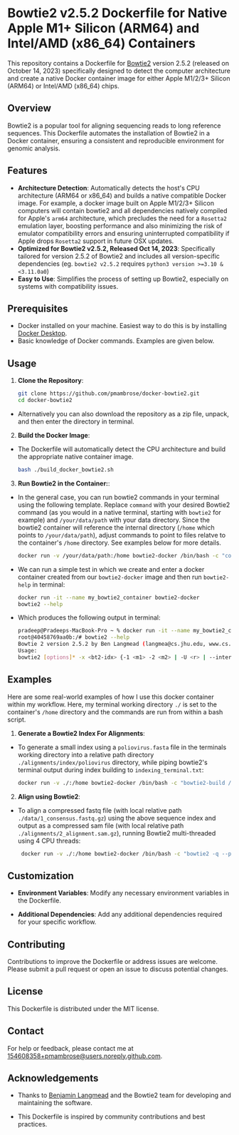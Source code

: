 # Bowtie2 v2.5.2 Dockerfile for Native Apple M1+ Silicon (ARM64) and Intel/AMD (x86_64) Containers

This repository contains a Dockerfile for [Bowtie2](https://bowtie-bio.sourceforge.io/bowtie2/index.shtml) version 2.5.2 (released on October 14, 2023) specifically designed to detect the computer architecture and create a native Docker container image for either Apple M1/2/3+ Silicon (ARM64) or Intel/AMD (x86_64) chips.

## Overview

Bowtie2 is a popular tool for aligning sequencing reads to long reference sequences. This Dockerfile automates the installation of Bowtie2 in a Docker container, ensuring a consistent and reproducible environment for genomic analysis.

## Features

-   **Architecture Detection**: Automatically detects the host's CPU architecture (ARM64 or x86_64) and builds a native compatible Docker image. For example, a docker image built on Apple M1/2/3+ Silicon computers will contain bowtie2 and all dependencies natively compiled for Apple's `arm64` architecture, which precludes the need for a `Rosetta2` emulation layer, boosting performance and also minimizing the risk of emulator compatibility errors and ensuring uninterrupted compatibility if Apple drops `Rosetta2` support in future OSX updates.
-   **Optimized for Bowtie2 v2.5.2, Released Oct 14, 2023**: Specifically tailored for version 2.5.2 of Bowtie2 and includes all version-specific dependencies (eg. `bowtie2 v2.5.2` requires `python3 version >=3.10 & <3.11.0a0`)
-   **Easy to Use**: Simplifies the process of setting up Bowtie2, especially on systems with compatibility issues.

## Prerequisites

-   Docker installed on your machine. Easiest way to do this is by installing [Docker Desktop](https://www.docker.com/products/docker-desktop/).
-   Basic knowledge of Docker commands. Examples are given below.

## Usage

1.  **Clone the Repository**:

    ``` bash
    git clone https://github.com/pmambrose/docker-bowtie2.git
    cd docker-bowtie2
    ```

-   Alternatively you can also download the repository as a zip file, unpack, and then enter the directory in terminal.

2.  **Build the Docker Image**:

-   The Dockerfile will automatically detect the CPU architecture and build the appropriate native container image.

    ``` bash
    bash ./build_docker_bowtie2.sh
    ```

3.  **Run Bowtie2 in the Container:**:

-   In the general case, you can run bowtie2 commands in your terminal using the following template. Replace `command` with your desired Bowtie2 command (as you would in a native terminal, starting with `bowtie2` for example) and `/your/data/path` with your data directory. Since the bowtie2 container will reference the internal directory (`/home` which points to `/your/data/path`), adjust commands to point to files relatve to the container's `/home` directory. See examples below for more details.

    ``` bash
    docker run -v /your/data/path:/home bowtie2-docker /bin/bash -c "command"
    ```

-   We can run a simple test in which we create and enter a docker container created from our `bowtie2-docker` image and then run `bowtie2-help` in terminal:

    ``` bash
    docker run -it --name my_bowtie2_container bowtie2-docker  
    bowtie2 --help
    ```

-   Which produces the following output in terminal:

    ``` bash
    pradeep@Pradeeps-MacBook-Pro ~ % docker run -it --name my_bowtie2_container bowtie2-docker  
    root@40458769aa0b:/# bowtie2 --help
    Bowtie 2 version 2.5.2 by Ben Langmead (langmea@cs.jhu.edu, www.cs.jhu.edu/~langmea)
    Usage: 
    bowtie2 [options]* -x <bt2-idx> {-1 <m1> -2 <m2> | -U <r> | --interleaved <i> | -b <bam>} [-S <sam>]
    ```

## Examples

Here are some real-world examples of how I use this docker container within my workflow. Here, my terminal working directory `./` is set to the container's `/home` directory and the commands are run from within a bash script.

1.  **Generate a Bowtie2 Index For Alignments**:

-   To generate a small index using a `poliovirus.fasta` file in the terminals working directory into a relative path directory `./alignments/index/poliovirus` directory, while piping bowtie2's terminal output during index building to `indexing_terminal.txt`:

    ``` bash
    docker run -v ./:/home bowtie2-docker /bin/bash -c "bowtie2-build /home/poliovirus.fasta /home/alignments/index/poliovirus > /home/alignments/index/indexing_terminal.txt"
    ```

2.  **Align using Bowtie2**:

-   To align a compressed fastq file (with local relative path `./data/1_consensus.fastq.gz`) using the above sequence index and output as a compressed sam file (with local relative path `./alignments/2_alignment.sam.gz`), running Bowtie2 multi-threaded using 4 CPU threads:

    ``` bash
     docker run -v ./:/home bowtie2-docker /bin/bash -c "bowtie2 -q --phred33 --threads 4 --no-hd --no-sq --local -x /home/alignments/index/poliovirus -U /home/data/1_consensus.fastq.gz | gzip -c > /home/alignments/2_alignment.sam.gz"
    ```

## **Customization**

-   **Environment Variables**: Modify any necessary environment variables in the Dockerfile.

-   **Additional Dependencies**: Add any additional dependencies required for your specific workflow.

## **Contributing**

Contributions to improve the Dockerfile or address issues are welcome. Please submit a pull request or open an issue to discuss potential changes.

## **License**

This Dockerfile is distributed under the MIT license.

## **Contact**

For help or feedback, please contact me at [154608358+pmambrose\@users.noreply.github.com](mailto:154608358+pmambrose@users.noreply.github.com).

## **Acknowledgements**

-   Thanks to [Benjamin Langmead](https://engineering.jhu.edu/faculty/benjamin-langmead/) and the Bowtie2 team for developing and maintaining the software.

-   This Dockerfile is inspired by community contributions and best practices.